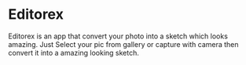 # Editorex

Editorex is an app that convert your photo into a sketch which looks amazing.
Just Select your pic from gallery or capture with camera then convert it into a amazing looking sketch.
